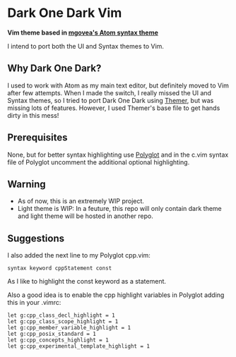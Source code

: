 # Dark One Dark Vim

**Vim theme based in [mgovea's Atom syntax theme](https://github.com/mgovea/dark-one-dark-syntax)**

I intend to port both the UI and Syntax themes to Vim.

## Why Dark One Dark?

I used to work with Atom as my main text editor, but definitely moved to Vim after few attempts.
When I made the switch, I really missed the UI and Syntax themes, so I tried to port Dark One Dark using [Themer](https://themer.dev), but was missing lots of features.
However, I used Themer's base file to get hands dirty in this mess!

## Prerequisites

None, but for better syntax highlighting use [Polyglot](https://github.com/sheerun/vim-polyglot) and in the c.vim syntax file of Polyglot uncomment the additional optional highlighting.

## Warning

- As of now, this is an extremely WIP project.
- Light theme is WIP: In a feuture, this repo will only contain dark theme and light theme will be hosted in another repo.


## Suggestions

I also added the next line to my Polyglot cpp.vim:

```
syntax keyword cppStatement const

```

As I like to highlight the const keyword as a statement.

Also a good idea is to enable the cpp highlight variables in Polyglot adding this in your .vimrc:

```
let g:cpp_class_decl_highlight = 1
let g:cpp_class_scope_highlight = 1
let g:cpp_member_variable_highlight = 1
let g:cpp_posix_standard = 1
let g:cpp_concepts_highlight = 1
let g:cpp_experimental_template_highlight = 1

```
